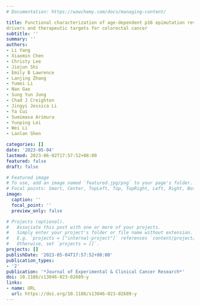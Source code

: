 ```yaml
---
# Documentation: https://wowchemy.com/docs/managing-content/

title: Functional characterization of age-dependent p16 epimutation reveals biological 
drivers and therapeutic targets for colorectal cancer
subtitle: ''
summary: ''
authors:
- Li Yang
- Xiaomin Chen
- Christy Lee
- Jiejun Shi
- Emily B Lawrence
- Lanjing Zhang
- Yumei Li
- Nan Gao
- Sung Yun Jung
- Chad J Creighton
- Jingyi Jessica Li
- Ya Cui
- Sumimasa Arimura
- Yunping Lei
- Wei Li
- Lanlan Shen

categories: []
date: '2023-05-04'
lastmod: 2023-06-02T17:57:52+08:00
featured: false
draft: false

# Featured image
# To use, add an image named `featured.jpg/png` to your page's folder.
# Focal points: Smart, Center, TopLeft, Top, TopRight, Left, Right, BottomLeft, Bottom, BottomRight.
image:
  caption: ''
  focal_point: ''
  preview_only: false

# Projects (optional).
#   Associate this post with one or more of your projects.
#   Simply enter your project's folder or file name without extension.
#   E.g. `projects = ["internal-project"]` references `content/project/deep-learning/index.md`.
#   Otherwise, set `projects = []`.
projects: []
publishDate: '2023-05-04T17:57:52+08:00'
publication_types:
- '2'
publication: '*Journal of Experimental & Clinical Cancer Research*'
doi: 10.1186/s13046-023-02689-y
links:
- name: URL
  url: https://doi.org/10.1186/s13046-023-02689-y
---
```


